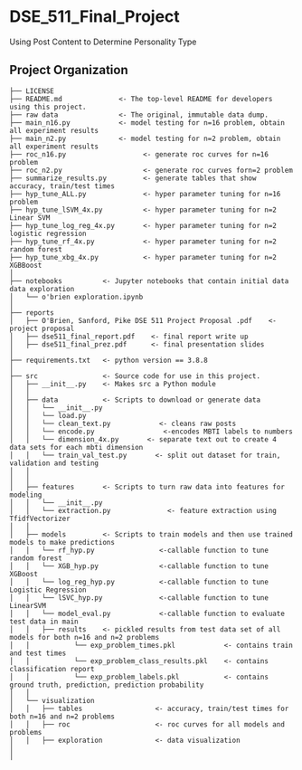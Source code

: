 DSE_511_Final_Project
==============================

Using Post Content to Determine Personality Type

Project Organization
------------

    ├── LICENSE
    ├── README.md              <- The top-level README for developers using this project.
    ├── raw data 	           <- The original, immutable data dump.
    ├── main_n16.py            <- model testing for n=16 problem, obtain all experiment results 
    ├── main_n2.py             <- model testing for n=2 problem, obtain all experiment results 
    ├── roc_n16.py                   <- generate roc curves for n=16 problem
    ├── roc_n2.py                    <- generate roc curves forn=2 problem
    ├── summarize_results.py         <- generate tables that show accuracy, train/test times
    ├── hyp_tune_ALL.py            	 <- hyper parameter tuning for n=16 problem   
    ├── hyp_tune_lSVM_4x.py          <- hyper parameter tuning for n=2 Linear SVM 
    ├── hyp_tune_log_reg_4x.py       <- hyper parameter tuning for n=2 logistic regression
    ├── hyp_tune_rf_4x.py            <- hyper parameter tuning for n=2 random forest
    ├── hyp_tune_xbg_4x.py           <- hyper parameter tuning for n=2 XGBBoost
    │
    ├── notebooks          <- Jupyter notebooks that contain initial data data exploration
    │   └── o'brien exploration.ipynb    
    │
    ├── reports            
    │   ├── O'Brien, Sanford, Pike DSE 511 Project Proposal .pdf    <- project proposal
    │   ├── dse511_final_report.pdf    <- final report write up
    │   ├── dse511_final_prez.pdf      <- final presentation slides   
    │
    ├── requirements.txt   <- python version == 3.8.8
    │
    ├── src                <- Source code for use in this project.
    │   ├── __init__.py    <- Makes src a Python module
    │   │
    │   ├── data           <- Scripts to download or generate data
    │   │   └── __init__.py
    │   │   └── load.py
    │   │   └── clean_text.py            <- cleans raw posts
    │   │   └── encode.py                 <-encodes MBTI labels to numbers
    │   │   └── dimension_4x.py       <- separate text out to create 4 data sets for each mbti dimension
    │   │   └── train_val_test.py       <- split out dataset for train, validation and testing 
    │   │   
    │   │
    │   ├── features       <- Scripts to turn raw data into features for modeling
    │   │   └── __init__.py    
    │   │   └── extraction.py              <- feature extraction using TfidfVectorizer
    │   │
    │   ├── models         <- Scripts to train models and then use trained models to make predictions   
    │   │   └── rf_hyp.py                <-callable function to tune random forest
    │   │   └── XGB_hyp.py               <-callable function to tune XGBoost
    │   │   └── log_reg_hyp.py           <-callable function to tune Logistic Regression 
    │   │   └── lSVC_hyp.py              <-callable function to tune LinearSVM
    │   │   └── model_eval.py            <-callable function to evaluate test data in main 
    │   │   ├── results    <- pickled results from test data set of all models for both n=16 and n=2 problems     
    │   │   		└── exp_problem_times.pkl            <- contains train and test times 
    │   │   		└── exp_problem_class_results.pkl    <- contains classification report 
    │   │   		└── exp_problem_labels.pkl           <- contains ground truth, prediction, prediction probability   
    │   │
    │   └── visualization  
    │   │   ├── tables                  <- accuracy, train/test times for both n=16 and n=2 problems     
    │   │   ├── roc                     <- roc curves for all models and problems
    │   │   ├── exploration             <- data visualization 
    │       
    │
